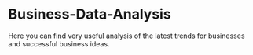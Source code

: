 # Business-Data-Analysis
Here you can find very useful analysis of the latest trends for businesses and successful business ideas. 

